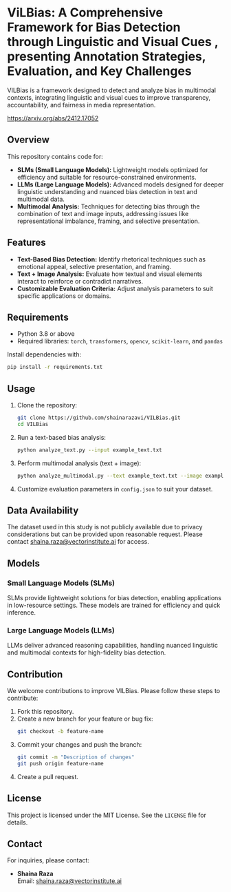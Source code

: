 
# ViLBias: A Comprehensive Framework for Bias Detection through Linguistic and Visual Cues , presenting Annotation Strategies, Evaluation, and Key Challenges

VILBias is a framework designed to detect and analyze bias in multimodal contexts, integrating linguistic and visual cues to improve transparency, accountability, and fairness in media representation.

https://arxiv.org/abs/2412.17052

## Overview

This repository contains code for:
- **SLMs (Small Language Models):** Lightweight models optimized for efficiency and suitable for resource-constrained environments.
- **LLMs (Large Language Models):** Advanced models designed for deeper linguistic understanding and nuanced bias detection in text and multimodal data.
- **Multimodal Analysis:** Techniques for detecting bias through the combination of text and image inputs, addressing issues like representational imbalance, framing, and selective presentation.

## Features

- **Text-Based Bias Detection:** Identify rhetorical techniques such as emotional appeal, selective presentation, and framing.
- **Text + Image Analysis:** Evaluate how textual and visual elements interact to reinforce or contradict narratives.
- **Customizable Evaluation Criteria:** Adjust analysis parameters to suit specific applications or domains.

## Requirements

- Python 3.8 or above
- Required libraries: `torch`, `transformers`, `opencv`, `scikit-learn`, and `pandas`

Install dependencies with:
```bash
pip install -r requirements.txt
```

## Usage

1. Clone the repository:
   ```bash
   git clone https://github.com/shainarazavi/VILBias.git
   cd VILBias
   ```

2. Run a text-based bias analysis:
   ```bash
   python analyze_text.py --input example_text.txt
   ```

3. Perform multimodal analysis (text + image):
   ```bash
   python analyze_multimodal.py --text example_text.txt --image example_image.jpg
   ```

4. Customize evaluation parameters in `config.json` to suit your dataset.

## Data Availability

The dataset used in this study is not publicly available due to privacy considerations but can be provided upon reasonable request. Please contact [shaina.raza@vectorinstitute.ai](mailto:shaina.raza@vectorinstitute.ai) for access.

## Models

### Small Language Models (SLMs)
SLMs provide lightweight solutions for bias detection, enabling applications in low-resource settings. These models are trained for efficiency and quick inference.

### Large Language Models (LLMs)
LLMs deliver advanced reasoning capabilities, handling nuanced linguistic and multimodal contexts for high-fidelity bias detection.

## Contribution

We welcome contributions to improve VILBias. Please follow these steps to contribute:
1. Fork this repository.
2. Create a new branch for your feature or bug fix:
   ```bash
   git checkout -b feature-name
   ```
3. Commit your changes and push the branch:
   ```bash
   git commit -m "Description of changes"
   git push origin feature-name
   ```
4. Create a pull request.

## License

This project is licensed under the MIT License. See the `LICENSE` file for details.

## Contact

For inquiries, please contact:
- **Shaina Raza**  
  Email: [shaina.raza@vectorinstitute.ai](mailto:shaina.raza@vectorinstitute.ai)
```

